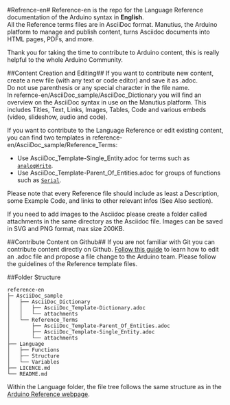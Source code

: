 #Refrence-en#
Reference-en is the repo for the Language Reference documentation of the Arduino syntax in **English**.  
All the Reference terms files are in AsciiDoc format. Manutius, the Arduino platform to manage and publish content, turns Asciidoc documents into HTML pages, PDFs, and more.

Thank you for taking the time to contribute to Arduino content, this is really helpful to the whole Arduino Community.

##Content Creation and Editing##
If you want to contribute new content, create a new file (with any text or code editor) and save it as .adoc.  
Do not use parenthesis or any special character in the file name.  
In refernce-en/AsciiDoc_sample/AsciiDoc_Dictionary you will find an overview on the AsciiDoc syntax in use on the Manutius platform. This includes Titles, Text, Links, Images, Tables, Code and various embeds (video, slideshow, audio and code).

If you want to contribute to the Language Reference or edit existing content, you can find two templates in reference-en/AsciiDoc_sample/Reference_Terms:
* Use AsciiDoc_Template-Single_Entity.adoc for terms such as [`analogWrite`](http://arduino.cc/en/Reference/AnalogWrite).
* Use AsciiDoc_Template-Parent_Of_Entities.adoc for groups of functions such as [`Serial`](http://arduino.cc/en/Reference/Serial).

Please note that every Reference file should include as least a Description, some Example Code, and links to other relevant infos (See Also section). 

If you need to add images to the Asciidoc please create a folder called attachments in the same directory as the Asciidoc file. Images can be saved in SVG and PNG format, max size 200KB.

##Contribute Content on Github##
If you are not familiar with Git you can contribute content directly on Github. [Follow this guide](https://help.github.com/articles/editing-files-in-another-user-s-repository/) to learn how to edit an .adoc file and propose a file change to the Arduino team. Please follow the guidelines of the Reference template files.

##Folder Structure
```
reference-en
├─ AsciiDoc_sample
│   ├── AsciiDoc_Dictionary
│   │   ├── AsciiDoc_Template-Dictionary.adoc
│   │   └── attachments
│   └── Reference_Terms
│       ├── AsciiDoc_Template-Parent_Of_Entities.adoc
│       ├── AsciiDoc_Template-Single_Entity.adoc
│       └── attachments
├── Language
│   ├── Functions
│   ├── Structure
│   └── Variables
├── LICENCE.md
└── README.md

```

Within the Language folder, the file tree follows the same structure as in the [Arduino Reference webpage](http://arduino.cc/en/Reference/HomePage).
